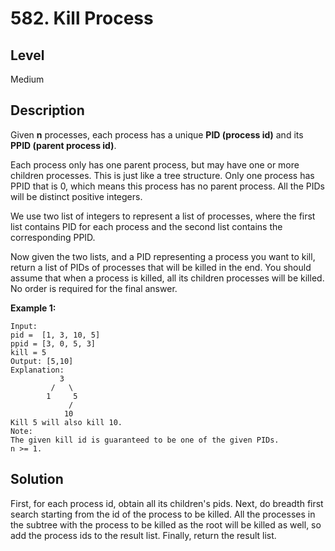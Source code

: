 # 582. Kill Process
## Level
Medium

## Description
Given **n** processes, each process has a unique **PID (process id)** and its **PPID (parent process id)**.

Each process only has one parent process, but may have one or more children processes. This is just like a tree structure. Only one process has PPID that is 0, which means this process has no parent process. All the PIDs will be distinct positive integers.

We use two list of integers to represent a list of processes, where the first list contains PID for each process and the second list contains the corresponding PPID.

Now given the two lists, and a PID representing a process you want to kill, return a list of PIDs of processes that will be killed in the end. You should assume that when a process is killed, all its children processes will be killed. No order is required for the final answer.

**Example 1:**
```
Input: 
pid =  [1, 3, 10, 5]
ppid = [3, 0, 5, 3]
kill = 5
Output: [5,10]
Explanation: 
           3
         /   \
        1     5
             /
            10
Kill 5 will also kill 10.
Note:
The given kill id is guaranteed to be one of the given PIDs.
n >= 1.
```

## Solution
First, for each process id, obtain all its children's pids. Next, do breadth first search starting from the id of the process to be killed. All the processes in the subtree with the process to be killed as the root will be killed as well, so add the process ids to the result list. Finally, return the result list.
